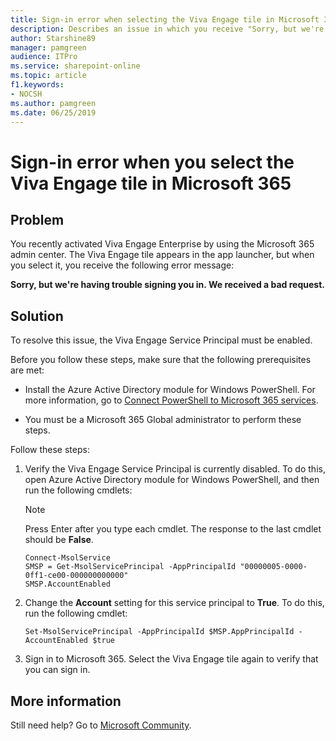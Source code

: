 ```yaml
---
title: Sign-in error when selecting the Viva Engage tile in Microsoft 365
description: Describes an issue in which you receive "Sorry, but we're having trouble signing you in" error when you select the Viva Engage tile in Microsoft 365.
author: Starshine89
manager: pamgreen
audience: ITPro
ms.service: sharepoint-online
ms.topic: article
f1.keywords:
- NOCSH
ms.author: pamgreen
ms.date: 06/25/2019
---
```


# Sign-in error when you select the Viva Engage tile in Microsoft 365

## Problem

You recently activated Viva Engage Enterprise by using the Microsoft 365 admin center. The Viva Engage tile appears in the app launcher, but when you select it, you receive the following error message:

**Sorry, but we're having trouble signing you in. We received a bad request.**

## Solution

To resolve this issue, the Viva Engage Service Principal must be enabled.

Before you follow these steps, make sure that the following prerequisites are met:

- Install the Azure Active Directory module for Windows PowerShell. For more information, go to [Connect PowerShell to Microsoft 365 services](/microsoft-365/enterprise/connect-to-microsoft-365-powershell).

- You must be a Microsoft 365 Global administrator to perform these steps.

Follow these steps:

1. Verify the Viva Engage Service Principal is currently disabled. To do this, open Azure Active Directory module for Windows PowerShell, and then run the following cmdlets:

   > [!NOTE]
   > Press Enter after you type each cmdlet. The response to the last cmdlet should be **False**.

   ```
   Connect-MsolService
   SMSP = Get-MsolServicePrincipal -AppPrincipalId "00000005-0000-0ff1-ce00-000000000000"
   SMSP.AccountEnabled
   ```

2. Change the **Account** setting for this service principal to **True**. To do this, run the following cmdlet:

   ```
   Set-MsolServicePrincipal -AppPrincipalId $MSP.AppPrincipalId -AccountEnabled $true
   ```

3. Sign in to Microsoft 365. Select the Viva Engage tile again to verify that you can sign in.

## More information

Still need help? Go to [Microsoft Community](https://answers.microsoft.com).

